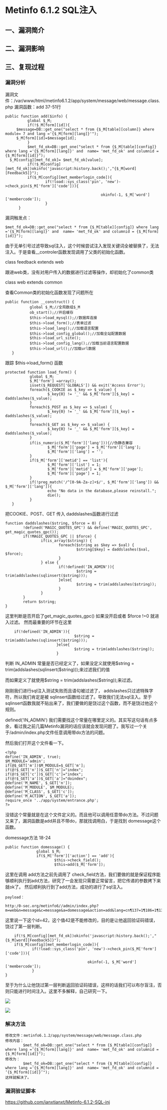 Metinfo 6.1.2 SQL注入
=====================

一、漏洞简介
------------

二、漏洞影响
------------

三、复现过程
------------

### 漏洞分析

漏洞文件：/var/www/html/metinfo6.1.2/app/system/message/web/message.class.php
漏洞函数：add 37-51行

    public function add($info) {
              global $_M;
              if(!$_M[form][id]){
         $message=DB::get_one("select * from {$_M[table][column]} where module= 7 and lang ='{$_M[form][lang]}'");
         $_M[form][id]=$message[id];
              }
              $met_fd_ok=DB::get_one("select * from {$_M[table][config]} where lang ='{$_M[form][lang]}' and  name= 'met_fd_ok' and columnid = {$_M[form][id]}");
      $_M[config][met_fd_ok]= $met_fd_ok[value];
              if(!$_M[config][met_fd_ok])okinfo('javascript:history.back();',"{$_M[word][Feedback5]}");
              if($_M[config][met_memberlogin_code]){
                      if(!load::sys_class('pin', 'new')->check_pin($_M['form']['code'])){

                                               okinfo(-1, $_M['word']['membercode']);
                      }
          }

漏洞触发点：

    $met_fd_ok=DB::get_one("select * from {$_M[table][config]} where lang ='{$_M[form][lang]}' and  name= 'met_fd_ok' and columnid = {$_M[form][id]}");

由于无单引号过滤导致sql注入，这个时候尝试注入发现关键词全被替换了，无法注入。于是查看\_\_controler函数发现调用了父类的初始化函数。

class feedback extends web

跟进web类，没有对用户传入的数据进行过滤等操作，却初始化了common类

class web extends common

查看Common类的初始化函数发现了问题所在

    public function __construct() {
               global $_M;//全局数组$_M
               ob_start();//开启缓存
               $this->load_mysql();//数据库连接
               $this->load_form();//表单过滤
               $this->load_lang();//加载语言配置
               $this->load_config_global();//加载全站配置数据
               $this->load_url_site();
               $this->load_config_lang();//加载当前语言配置数据
               $this->load_url();//加载url数据
       }

跟踪 \$this→load\_form() 函数

    protected function load_form() {
               global $_M;
               $_M['form'] =array();
               isset($_REQUEST['GLOBALS']) && exit('Access Error');
               foreach($_COOKIE as $_key => $_value) {
                       $_key{0} != '_' && $_M['form'][$_key] = daddslashes($_value);
               }
               foreach($_POST as $_key => $_value) {
                       $_key{0} != '_' && $_M['form'][$_key] = daddslashes($_value);
               }
               foreach($_GET as $_key => $_value) {
                       $_key{0} != '_' && $_M['form'][$_key] = daddslashes($_value);
               }
               if(is_numeric($_M['form']['lang'])){//伪静态兼容
                       $_M['form']['page'] = $_M['form']['lang'];
                       $_M['form']['lang'] = '';
               }
               if($_M['form']['metid'] == 'list'){
                       $_M['form']['list'] = 1;
                       $_M['form']['metid'] = $_M['form']['page'];
                       $_M['form']['page'] = 1;
               }
               if(!preg_match('/^[0-9A-Za-z]+$/', $_M['form']['lang']) && $_M['form']['lang']){
                       echo "No data in the database,please reinstall.";
                       die();
               }
       }

把COOKIE、POST、GET 传入 daddslashes函数进行过滤

    function daddslashes($string, $force = 0) {
            !defined('MAGIC_QUOTES_GPC') && define('MAGIC_QUOTES_GPC',         get_magic_quotes_gpc());
            if(!MAGIC_QUOTES_GPC || $force) {
                    if(is_array($string)) {
                            foreach($string as $key => $val) {
                                    $string[$key] = daddslashes($val, $force);
                            }
                    } else {
                            if(!defined('IN_ADMIN')){
                                    $string = trim(addslashes(sqlinsert($string)));
                            }else{
                                    $string = trim(addslashes($string));
                            }
                    }
            }
            return $string;
    }

这里判断是否开启了get\_magic\_quotes\_gpc() 如果没开启或者 \$force !=0
就进入过滤。 然而最重要的环节在这里

        if(!defined('IN_ADMIN')){
                                   $string = trim(addslashes(sqlinsert($string)));
                           }else{
                                   $string = trim(addslashes($string));
                           }

判断 IN\_ADMIN 常量是否已经定义了，如果没定义就使用\$string =
trim(addslashes(sqlinsert(\$string)));来过滤我们的值

而如果定义了就使用\$string = trim(addslashes(\$string));来过滤。

刚刚我们进行sql注入测试失败而且语句被过滤了，
addslashes只过滤特殊字符，所以我们肯定是被
sqlinsert函数给过滤了。导致我们无法sql注入。至于sqlinsert函数我就不贴出来了，我们要做的是饶过这个函数，而不是饶过他这个规则。

defined(\'IN\_ADMIN\')
我们需要找这个常量在哪里定义的。其实写这句话有点多余，看过我之前几篇Metinfo漏洞的话应该就会发现问题了。我写过一个关于/admin/index.php文件任意调用带do方法的问题。

然后我们打开这个文件看一下。

    <?php
    define('IN_ADMIN', true);
    $M_MODULE='admin';
    if(@$_GET['m'])$M_MODULE=$_GET['m'];
    if(@!$_GET['n'])$_GET['n']="index";
    if(@!$_GET['c'])$_GET['c']="index";
    if(@!$_GET['a'])$_GET['a']="doindex";
    @define('M_NAME', $_GET['n']);
    @define('M_MODULE', $M_MODULE);
    @define('M_CLASS', $_GET['c']);
    @define('M_ACTION', $_GET['a']);
    require_once '../app/system/entrance.php';
    ?>

没错这个常量就是在这个文件定义的。而且他可以调用任意带do方法。不过问题又来了，漏洞函数是add并且不带do，那就找调用白，于是找到
domessage这个函数。

domessage方法 18-24

    public function domessage() {
                  global $_M;
                  if($_M['form']['action'] == 'add'){
                          $this->check_field();
                          $this→add($_M['form']);

这里在调用 add方法之前先调用了
check\_field方法，我们要做的就是保证程序能够顺利执行到add方法，研究了一会发现只需要正常留言，把它传递的参数拷下来就ok了。
然后顺利执行到了add方法，成功的进行了sql注入。

    payload：

    http:/0-sec.org/metinfo6//admin/index.php?m=web&n=message&c=message&a=domessage&action=add&lang=cn¶137=1¶186=1¶138=1¶139=1¶140=1&id=42

这里说一下这个id=42，这个值42是不能修改的，目的是让他返回验证码错误，饶过了第一层判断。

        if(!$_M[config][met_fd_ok])okinfo('javascript:history.back();',"{$_M[word][Feedback5]}");
        if($_M[config][met_memberlogin_code]){
                if(!load::sys_class('pin', 'new')->check_pin($_M['form']['code'])){

                                         okinfo(-1, $_M['word']['membercode']);
                }
    }

至于为什么让他饶过第一层判断返回验证码错误，这样的话我们可以布尔盲注，否则只能进行时间注入。这里不多解释，自己研究一下。

![](./.resource/Metinfo6.1.2SQL注入/media/rId25.png)

![](./.resource/Metinfo6.1.2SQL注入/media/rId26.png)

### 解决方法

    修改文件：metinfo6.1.2/app/system/message/web/message.class.php
    修改内容：
            $met_fd_ok=DB::get_one("select * from {$_M[table][config]} where lang ='{$_M[form][lang]}' and  name= 'met_fd_ok' and columnid = {$_M[form][id]}");
    修改为：
            $met_fd_ok=DB::get_one("select * from {$_M[table][config]} where lang ='{$_M[form][lang]}' and  name= 'met_fd_ok' and columnid = ‘{$_M[form][id]}’");
    这样就解决了。

### 漏洞验证脚本

https://github.com/ianxtianxt/Metinfo-6.1.2-SQL-inj
